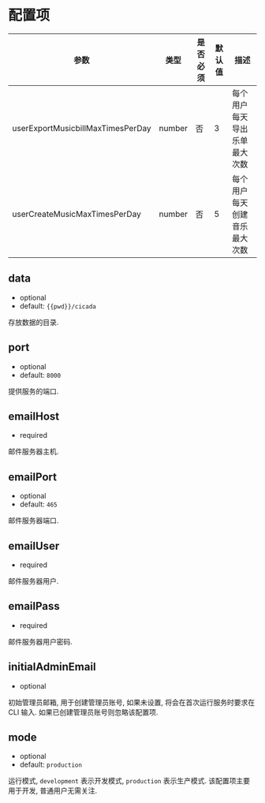 # 配置项

| 参数                              | 类型   | 是否必须 | 默认值 | 描述                         |
| --------------------------------- | ------ | -------- | ------ | ---------------------------- |
| userExportMusicbillMaxTimesPerDay | number | 否       | 3      | 每个用户每天导出乐单最大次数 |
| userCreateMusicMaxTimesPerDay     | number | 否       | 5      | 每个用户每天创建音乐最大次数 |

## data

- optional
- default: `{{pwd}}/cicada`

存放数据的目录.

## port

- optional
- default: `8000`

提供服务的端口.

## emailHost

- required

邮件服务器主机.

## emailPort

- optional
- default: `465`

邮件服务器端口.

## emailUser

- required

邮件服务器用户.

## emailPass

- required

邮件服务器用户密码.

## initialAdminEmail

- optional

初始管理员邮箱, 用于创建管理员账号, 如果未设置, 将会在首次运行服务时要求在 CLI 输入.
如果已创建管理员账号则忽略该配置项.

## mode

- optional
- default: `production`

运行模式, `development` 表示开发模式, `production` 表示生产模式.
该配置项主要用于开发, 普通用户无需关注.
